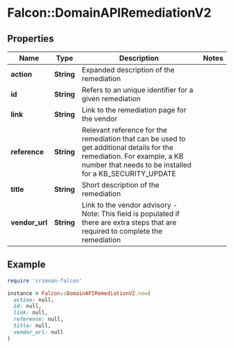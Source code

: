 # Falcon::DomainAPIRemediationV2

## Properties

| Name | Type | Description | Notes |
| ---- | ---- | ----------- | ----- |
| **action** | **String** | Expanded description of the remediation |  |
| **id** | **String** | Refers to an unique identifier for a given remediation |  |
| **link** | **String** | Link to the remediation page for the vendor |  |
| **reference** | **String** | Relevant reference for the remediation that can be used to get additional details for the remediation. For example, a KB number that needs to be installed for a KB_SECURITY_UPDATE |  |
| **title** | **String** | Short description of the remediation |  |
| **vendor_url** | **String** | Link to the vendor advisory - Note: This field is populated if there are extra steps that are required to complete the remediation |  |

## Example

```ruby
require 'crimson-falcon'

instance = Falcon::DomainAPIRemediationV2.new(
  action: null,
  id: null,
  link: null,
  reference: null,
  title: null,
  vendor_url: null
)
```

